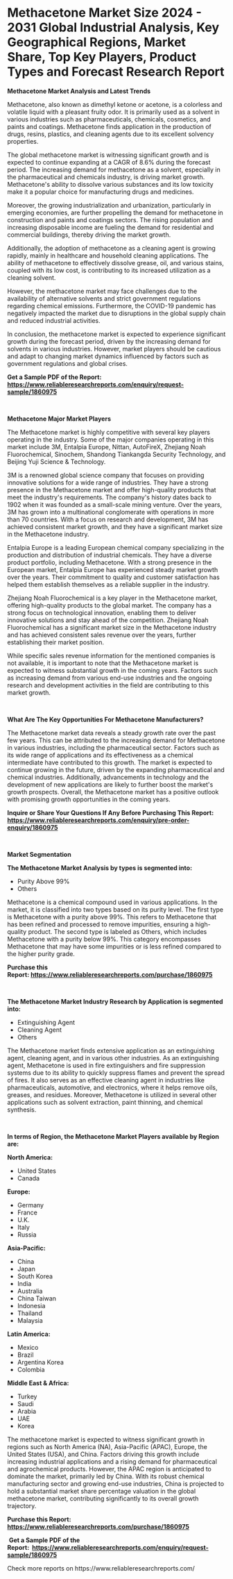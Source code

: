 <p><h1>Methacetone Market Size 2024 - 2031 Global Industrial Analysis, Key Geographical Regions, Market Share, Top Key Players, Product Types and Forecast Research Report</h1></p><p><strong>Methacetone Market Analysis and Latest Trends</strong></p>
<p><p>Methacetone, also known as dimethyl ketone or acetone, is a colorless and volatile liquid with a pleasant fruity odor. It is primarily used as a solvent in various industries such as pharmaceuticals, chemicals, cosmetics, and paints and coatings. Methacetone finds application in the production of drugs, resins, plastics, and cleaning agents due to its excellent solvency properties.</p><p>The global methacetone market is witnessing significant growth and is expected to continue expanding at a CAGR of 8.6% during the forecast period. The increasing demand for methacetone as a solvent, especially in the pharmaceutical and chemicals industry, is driving market growth. Methacetone's ability to dissolve various substances and its low toxicity make it a popular choice for manufacturing drugs and medicines.</p><p>Moreover, the growing industrialization and urbanization, particularly in emerging economies, are further propelling the demand for methacetone in construction and paints and coatings sectors. The rising population and increasing disposable income are fueling the demand for residential and commercial buildings, thereby driving the market growth.</p><p>Additionally, the adoption of methacetone as a cleaning agent is growing rapidly, mainly in healthcare and household cleaning applications. The ability of methacetone to effectively dissolve grease, oil, and various stains, coupled with its low cost, is contributing to its increased utilization as a cleaning solvent.</p><p>However, the methacetone market may face challenges due to the availability of alternative solvents and strict government regulations regarding chemical emissions. Furthermore, the COVID-19 pandemic has negatively impacted the market due to disruptions in the global supply chain and reduced industrial activities.</p><p>In conclusion, the methacetone market is expected to experience significant growth during the forecast period, driven by the increasing demand for solvents in various industries. However, market players should be cautious and adapt to changing market dynamics influenced by factors such as government regulations and global crises.</p></p>
<p><strong>Get a Sample PDF of the Report:&nbsp; <a href="https://www.reliableresearchreports.com/enquiry/request-sample/1860975">https://www.reliableresearchreports.com/enquiry/request-sample/1860975</a></strong></p>
<p>&nbsp;</p>
<p><strong>Methacetone Major Market Players</strong></p>
<p><p>The Methacetone market is highly competitive with several key players operating in the industry. Some of the major companies operating in this market include 3M, Entalpia Europe, Nittan, AutoFireX, Zhejiang Noah Fluorochemical, Sinochem, Shandong Tiankangda Security Technology, and Beijing Yuji Science & Technology.</p><p>3M is a renowned global science company that focuses on providing innovative solutions for a wide range of industries. They have a strong presence in the Methacetone market and offer high-quality products that meet the industry's requirements. The company's history dates back to 1902 when it was founded as a small-scale mining venture. Over the years, 3M has grown into a multinational conglomerate with operations in more than 70 countries. With a focus on research and development, 3M has achieved consistent market growth, and they have a significant market size in the Methacetone industry.</p><p>Entalpia Europe is a leading European chemical company specializing in the production and distribution of industrial chemicals. They have a diverse product portfolio, including Methacetone. With a strong presence in the European market, Entalpia Europe has experienced steady market growth over the years. Their commitment to quality and customer satisfaction has helped them establish themselves as a reliable supplier in the industry.</p><p>Zhejiang Noah Fluorochemical is a key player in the Methacetone market, offering high-quality products to the global market. The company has a strong focus on technological innovation, enabling them to deliver innovative solutions and stay ahead of the competition. Zhejiang Noah Fluorochemical has a significant market size in the Methacetone industry and has achieved consistent sales revenue over the years, further establishing their market position.</p><p>While specific sales revenue information for the mentioned companies is not available, it is important to note that the Methacetone market is expected to witness substantial growth in the coming years. Factors such as increasing demand from various end-use industries and the ongoing research and development activities in the field are contributing to this market growth.</p></p>
<p>&nbsp;</p>
<p><strong>What Are The Key Opportunities For Methacetone Manufacturers?</strong></p>
<p><p>The Methacetone market data reveals a steady growth rate over the past few years. This can be attributed to the increasing demand for Methacetone in various industries, including the pharmaceutical sector. Factors such as its wide range of applications and its effectiveness as a chemical intermediate have contributed to this growth. The market is expected to continue growing in the future, driven by the expanding pharmaceutical and chemical industries. Additionally, advancements in technology and the development of new applications are likely to further boost the market's growth prospects. Overall, the Methacetone market has a positive outlook with promising growth opportunities in the coming years.</p></p>
<p><strong>Inquire or Share Your Questions If Any Before Purchasing This Report: <a href="https://www.reliableresearchreports.com/enquiry/pre-order-enquiry/1860975">https://www.reliableresearchreports.com/enquiry/pre-order-enquiry/1860975</a></strong></p>
<p>&nbsp;</p>
<p><strong>Market Segmentation</strong></p>
<p><strong>The Methacetone Market Analysis by types is segmented into:</strong></p>
<p><ul><li>Purity Above 99%</li><li>Others</li></ul></p>
<p><p>Methacetone is a chemical compound used in various applications. In the market, it is classified into two types based on its purity level. The first type is Methacetone with a purity above 99%. This refers to Methacetone that has been refined and processed to remove impurities, ensuring a high-quality product. The second type is labeled as Others, which includes Methacetone with a purity below 99%. This category encompasses Methacetone that may have some impurities or is less refined compared to the higher purity grade.</p></p>
<p><strong>Purchase this Report:&nbsp;<a href="https://www.reliableresearchreports.com/purchase/1860975">https://www.reliableresearchreports.com/purchase/1860975</a></strong></p>
<p>&nbsp;</p>
<p><strong>The Methacetone Market Industry Research by Application is segmented into:</strong></p>
<p><ul><li>Extinguishing Agent</li><li>Cleaning Agent</li><li>Others</li></ul></p>
<p><p>The Methacetone market finds extensive application as an extinguishing agent, cleaning agent, and in various other industries. As an extinguishing agent, Methacetone is used in fire extinguishers and fire suppression systems due to its ability to quickly suppress flames and prevent the spread of fires. It also serves as an effective cleaning agent in industries like pharmaceuticals, automotive, and electronics, where it helps remove oils, greases, and residues. Moreover, Methacetone is utilized in several other applications such as solvent extraction, paint thinning, and chemical synthesis.</p></p>
<p>&nbsp;</p>
<p><strong>In terms of Region, the Methacetone Market Players available by Region are:</strong></p>
<p>
    <p> <strong> North America: </strong>
        <ul>
            <li>United States</li>
            <li>Canada</li>
        </ul>
        </p> 
    <p> <strong> Europe: </strong>
        <ul>
            <li>Germany</li>
            <li>France</li>
            <li>U.K.</li>
            <li>Italy</li>
            <li>Russia</li>
        </ul>
        </p> 
    <p> <strong> Asia-Pacific: </strong>
        <ul>
            <li>China</li>
            <li>Japan</li>
            <li>South Korea</li>
            <li>India</li>
            <li>Australia</li>
            <li>China Taiwan</li>
            <li>Indonesia</li>
            <li>Thailand</li>
            <li>Malaysia</li>
        </ul>
        </p> 
    <p> <strong> Latin America: </strong>
        <ul>
            <li>Mexico</li>
            <li>Brazil</li>
            <li>Argentina Korea</li>
            <li>Colombia</li>
        </ul>
        </p> 
    <p> <strong> Middle East & Africa: </strong>
        <ul>
            <li>Turkey</li>
            <li>Saudi</li>
            <li>Arabia</li>
            <li>UAE</li>
            <li>Korea</li>
        </ul>
    </p>
    </p>
<p><p>The methacetone market is expected to witness significant growth in regions such as North America (NA), Asia-Pacific (APAC), Europe, the United States (USA), and China. Factors driving this growth include increasing industrial applications and a rising demand for pharmaceutical and agrochemical products. However, the APAC region is anticipated to dominate the market, primarily led by China. With its robust chemical manufacturing sector and growing end-use industries, China is projected to hold a substantial market share percentage valuation in the global methacetone market, contributing significantly to its overall growth trajectory.</p></p>
<p><strong>Purchase this Report: <a href="https://www.reliableresearchreports.com/purchase/1860975">https://www.reliableresearchreports.com/purchase/1860975</a></strong></p>
<p>&nbsp;<strong>Get a Sample PDF of the Report:&nbsp;&nbsp;<a href="https://www.reliableresearchreports.com/enquiry/request-sample/1860975">https://www.reliableresearchreports.com/enquiry/request-sample/1860975</a></strong></p>
<p><strong></strong></p>
<p>Check more reports on https://www.reliableresearchreports.com/</p>